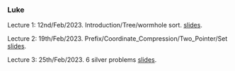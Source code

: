### Luke

Lecture 1: 12nd/Feb/2023. Introduction/Tree/wormhole sort.  [slides](1_Tree.pdf).

Lecture 2: 19th/Feb/2023. Prefix/Coordinate_Compression/Two_Pointer/Set  [slides](2_Prefix___Coordinate_Compression___Two_Pointer___Set.pdf).

Lecture 3: 25th/Feb/2023. 6 silver problems  [slides](3_trick_problems_list_silver.pdf).
